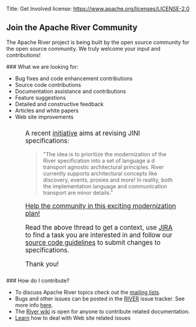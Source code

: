 Title: Get Involved
license: https://www.apache.org/licenses/LICENSE-2.0

## Join the Apache River Community

The Apache River project is being built by the open source community for the open source community. We truly welcome your input and contributions!

<div class="space-mn"></div>
### What we are looking for:


 * Bug fixes and code enhancement contributions
 * Source code contributions
 * Documentation assistance and contributions
 * Feature suggestions
 * Detailed and constructive feedback
 * Articles and white papers
 * Web site improvements


<div class="alert alert-info" style="font-size: 17px; margin: 5% 10%">
  A recent <a href="http://mail-archives.apache.org/mod_mbox/river-dev/201802.mbox/%3cCAEdUjjj+OCs_Q5sLaSQmBEJsKKF-En0432YWoTcN4PzppmTMiw@mail.gmail.com%3e">initiative</a>
  aims at revising JINI specifications:

<blockquote class="blockquote">
<small>
  "The idea is to prioritize the modernization of the River
  specification into a set of language a d transport agnostic architectural
  principles. River currently supports architectural concepts like discovery,
  events, proxies and more! In reality, both the implementation language and
  communication transport are minor details."
</small>
</blockquote>
  <p>
  <a href="#" class="alert-link">Help the community in this exciting modernization plan!</a>
  </p>

  Read the above thread to get a context, use <a href="https://issues.apache.org/jira/browse/RIVER-450">JIRA</a> to find a
  task you are interested in and follow our <a href="https://river.apache.org/dev-doc/source-code.html">source code guidelines</a>
  to submit changes to specifications.

  Thank you!
</div>

<div class="space-mn"></div>
### How do I contribute?

 * To discuss Apache River topics check out the [mailing lists](mailing-lists.html).
 * Bugs and other issues can be posted in the [RIVER](http://issues.apache.org/jira/browse/RIVER) issue tracker.
 See more info [here](found-a-bug.html).
 * The [River wiki](http://wiki.apache.org/river/) is open for anyone to contribute related documentation.
 * [Learn](website.html) how to deal with Web site related issues
